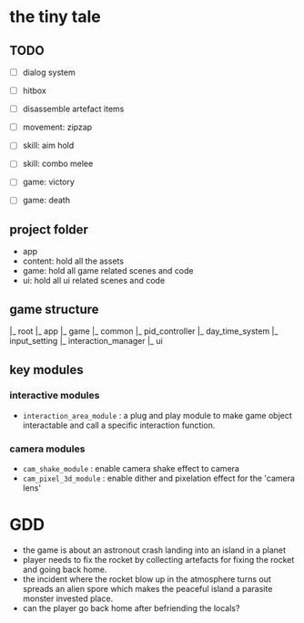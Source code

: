 # the tiny tale

## TODO
- [ ] dialog system
- [ ] hitbox
- [ ] disassemble artefact items
- [ ] movement: zipzap
- [ ] skill: aim hold
- [ ] skill: combo melee
- [ ] game: victory
- [ ] game: death


## project folder
- app
- content: hold all the assets
- game: hold all game related scenes and code
- ui: hold all ui related scenes and code

## game structure
|_ root
|_ app
|_ game
|_ common
  |_ pid_controller
  |_ day_time_system
  |_ input_setting
  |_ interaction_manager
|_ ui

## key modules
### interactive modules
- `interaction_area_module` : a plug and play module to make game object interactable and call a specific interaction function.

### camera modules
- `cam_shake_module` 		: enable camera shake effect to camera
- `cam_pixel_3d_module` 	: enable dither and pixelation effect for the 'camera lens'

# GDD
- the game is about an astronout crash landing into an island in a planet
- player needs to fix the rocket by collecting artefacts for fixing the rocket and going back home.
- the incident where the rocket blow up in the atmosphere turns out spreads an alien spore which makes the peaceful island a parasite monster invested place.
- can the player go back home after befriending the locals?
